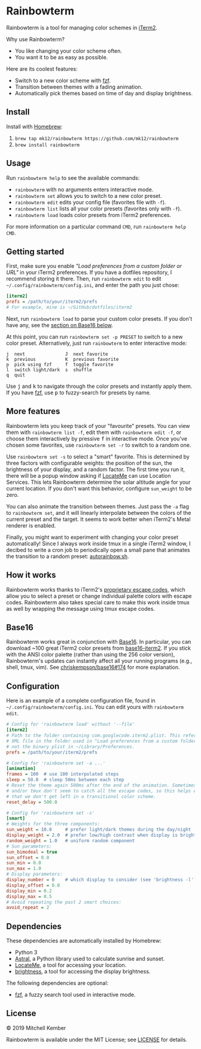 # Rainbowterm

Rainbowterm is a tool for managing color schemes in [iTerm2][i2].

Why use Rainbowterm?

- You like changing your color scheme often.
- You want it to be as easy as possible.

Here are its coolest features:

- Switch to a new color scheme with [fzf][fzf].
- Transition between themes with a fading animation.
- Automatically pick themes based on time of day and display brightness.

## Install

Install with [Homebrew][hb]:

1. `brew tap mk12/rainbowterm https://github.com/mk12/rainbowterm`
2. `brew install rainbowterm`

## Usage

Run `rainbowterm help` to see the available commands:

- `rainbowterm` with no arguments enters interactive mode.
- `rainbowterm set` allows you to switch to a new color preset.
- `rainbowterm edit` edits your config file (favorites file with `-f`).
- `rainbowterm list` lists all your color presets (favorites only with `-f`).
- `rainbowterm load` loads color presets from iTerm2 preferences.

For more information on a particular command `CMD`, run `rainbowterm help CMD`.

## Getting started

First, make sure you enable _"Load preferences from a custom folder or URL"_ in your iTerm2 preferences. If you have a dotfiles repository, I recommend storing it there. Then, run `rainbowterm edit` to edit `~/.config/rainbowterm/config.ini`, and enter the path you just chose:

```ini
[iterm2]
prefs = /path/to/your/iterm2/prefs
# For example, mine is ~/GitHub/dotfiles/iterm2
```

Next, run `rainbowterm load` to parse your custom color presets. If you don't have any, see the [section on Base16 below](#base16).

At this point, you can run `rainbowterm set -p PRESET` to switch to a new color preset. Alternatively, just run `rainbowterm` to enter interactive mode:

```
j  next               J  next favorite
k  previous           K  previous favorite
p  pick using fzf     f  toggle favorite
l  switch light/dark  s  shuffle
q  quit
```

Use <kbd>j</kbd> and <kbd>k</kbd> to navigate through the color presets and instantly apply them. If you have [fzf][fzf], use <kbd>p</kbd> to fuzzy-search for presets by name.

## More features

Rainbowterm lets you keep track of your "favourite" presets. You can view them with `rainbowterm list -f`, edit them with `rainbowterm edit -f`, or choose them interactively by pressive <kbd>f</kbd> in interactive mode. Once you've chosen some favorites, use `rainbowterm set -r` to switch to a random one.

Use `rainbowterm set -s` to select a "smart" favorite. This is determined by three factors with configurable weights: the position of the sun, the brightness of your display, and a random factor. The first time you run it, there will be a popup window asking if [LocateMe][lm] can use Location Services. This lets Rainbowterm determine the solar altitude angle for your current location. If you don't want this behavior, configure `sun_weight` to be zero.

You can also animate the transition between themes. Just pass the `-a` flag to `rainbowterm set`, and it will linearly interpolate between the colors of the current preset and the target. It seems to work better when iTerm2's Metal renderer is enabled.

Finally, you might want to experiment with changing your color preset automatically! Since I always work inside tmux in a single iTerm2 window, I decibed to write a cron job to periodically open a small pane that animates the transition to a random preset: [autorainbow.sh][ar].

## How it works

Rainbowterm works thanks to iTerm2's [proprietary escape codes][esc], which allow you to select a preset or change individual palette colors with escape codes. Rainbowterm also takes special care to make this work inside tmux as well by wrapping the message using tmux escape codes.

## Base16

Rainbowterm works great in conjunction with [Base16][b16]. In particular, you can download ~100 great iTerm2 color presets from [base16-iterm2][b16i2]. If you stick with the ANSI color palette (rather than using the 256 color version), Rainbowterm's updates can instantly affect all your running programs (e.g., shell, tmux, vim). See [chriskempson/base16#174](https://github.com/chriskempson/base16/issues/174) for more explanation.

## Configuration

Here is an example of a complete configuration file, found in `~/.config/rainbowterm/config.ini`. You can edit yours with `rainbowterm edit`.

```ini
# Config for 'rainbowterm load' without '--file'
[iterm2]
# Path to the folder containing com.googlecode.iterm2.plist. This refers to the
# XML file in the folder used in "Load preferences from a custom folder or URL",
# not the binary plist in ~/Library/Preferences.
prefs = /path/to/your/iterm2/prefs

# Config for 'rainbowterm set -a ...'
[animation]
frames = 100  # use 100 interpolated steps
sleep = 50.0  # sleep 50ms between each step
# Reset the theme again 500ms after the end of the animation. Sometimes iTerm2
# and/or tmux don't seem to catch all the escape codes, so this helps ensure
# that we don't get left in a transitional color scheme.
reset_delay = 500.0

# Config for 'rainbowterm set -s'
[smart]
# Weights for the three components:
sun_weight = 10.0     # prefer light/dark themes during the day/night
display_weight = 2.0  # prefer low/high contrast when display is bright/dim
random_weight = 1.0   # uniform random component
# Sun parameters:
sun_bimodeal = true
sun_offset = 0.0
sun_min = 0.0
sun_max = 1.0
# Display parameters:
display_number = 0    # which display to consider (see 'brightness -l')
display_offset = 0.0
display_min = 0.2
display_max = 0.5
# Avoid repeating the past 2 smart choices:
avoid_repeat = 2
```

## Dependencies

These dependencies are automatically installed by Homebrew:

- Python 3
- [Astral][as], a Python library used to calculate sunrise and sunset.
- [LocateMe][lm], a tool for accessing your location.
- [brightness][br], a tool for accessing the display brightness.

The following dependencies are optional:

- [fzf][fzf], a fuzzy search tool used in interactive mode.

## License

© 2019 Mitchell Kember

Rainbowterm is available under the MIT License; see [LICENSE](LICENSE.md) for details.

[ar]: https://github.com/mk12/scripts/blob/master/autorainbow.sh
[as]: https://github.com/sffjunkie/astral
[b16]: http://chriskempson.com/projects/base16
[b16i2]: https://github.com/martinlindhe/base16-iterm2
[br]: https://github.com/nriley/brightness
[esc]: https://www.iterm2.com/documentation-escape-codes.html
[fzf]: https://github.com/junegunn/fzf
[hb]: https://brew.sh
[i2]: https://iterm2.com
[lm]: https://iharder.sourceforge.io/current/macosx/locateme
